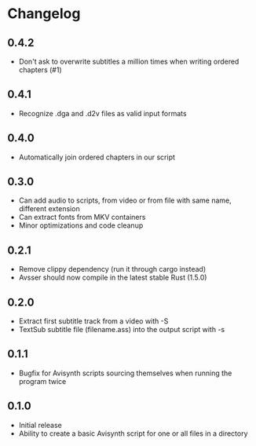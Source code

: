 # Changelog

## 0.4.2
* Don't ask to overwrite subtitles a million times when writing ordered chapters (#1)

## 0.4.1
* Recognize .dga and .d2v files as valid input formats

## 0.4.0
* Automatically join ordered chapters in our script

## 0.3.0
* Can add audio to scripts, from video or from file with same name, different extension
* Can extract fonts from MKV containers
* Minor optimizations and code cleanup

## 0.2.1

* Remove clippy dependency (run it through cargo instead)
* Avsser should now compile in the latest stable Rust (1.5.0)

## 0.2.0

* Extract first subtitle track from a video with -S
* TextSub subtitle file (filename.ass) into the output script with -s

## 0.1.1

* Bugfix for Avisynth scripts sourcing themselves when running the program twice

## 0.1.0

* Initial release
* Ability to create a basic Avisynth script for one or all files in a directory
